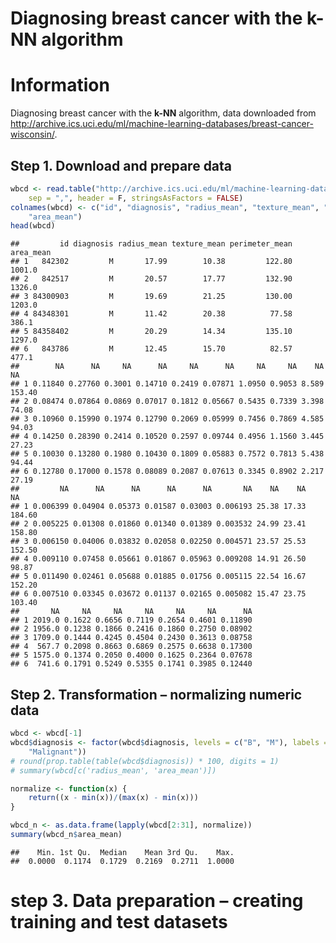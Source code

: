 Diagnosing breast cancer with the k-NN algorithm
================

Information
===========

Diagnosing breast cancer with the **k-NN** algorithm, data downloaded from <http://archive.ics.uci.edu/ml/machine-learning-databases/breast-cancer-wisconsin/>.

Step 1. Download and prepare data
---------------------------------

``` r
wbcd <- read.table("http://archive.ics.uci.edu/ml/machine-learning-databases/breast-cancer-wisconsin/wdbc.data", 
    sep = ",", header = F, stringsAsFactors = FALSE)
colnames(wbcd) <- c("id", "diagnosis", "radius_mean", "texture_mean", "perimeter_mean", 
    "area_mean")
head(wbcd)
```

    ##         id diagnosis radius_mean texture_mean perimeter_mean area_mean
    ## 1   842302         M       17.99        10.38         122.80    1001.0
    ## 2   842517         M       20.57        17.77         132.90    1326.0
    ## 3 84300903         M       19.69        21.25         130.00    1203.0
    ## 4 84348301         M       11.42        20.38          77.58     386.1
    ## 5 84358402         M       20.29        14.34         135.10    1297.0
    ## 6   843786         M       12.45        15.70          82.57     477.1
    ##        NA      NA     NA      NA     NA      NA     NA     NA    NA     NA
    ## 1 0.11840 0.27760 0.3001 0.14710 0.2419 0.07871 1.0950 0.9053 8.589 153.40
    ## 2 0.08474 0.07864 0.0869 0.07017 0.1812 0.05667 0.5435 0.7339 3.398  74.08
    ## 3 0.10960 0.15990 0.1974 0.12790 0.2069 0.05999 0.7456 0.7869 4.585  94.03
    ## 4 0.14250 0.28390 0.2414 0.10520 0.2597 0.09744 0.4956 1.1560 3.445  27.23
    ## 5 0.10030 0.13280 0.1980 0.10430 0.1809 0.05883 0.7572 0.7813 5.438  94.44
    ## 6 0.12780 0.17000 0.1578 0.08089 0.2087 0.07613 0.3345 0.8902 2.217  27.19
    ##         NA      NA      NA      NA      NA       NA    NA    NA     NA
    ## 1 0.006399 0.04904 0.05373 0.01587 0.03003 0.006193 25.38 17.33 184.60
    ## 2 0.005225 0.01308 0.01860 0.01340 0.01389 0.003532 24.99 23.41 158.80
    ## 3 0.006150 0.04006 0.03832 0.02058 0.02250 0.004571 23.57 25.53 152.50
    ## 4 0.009110 0.07458 0.05661 0.01867 0.05963 0.009208 14.91 26.50  98.87
    ## 5 0.011490 0.02461 0.05688 0.01885 0.01756 0.005115 22.54 16.67 152.20
    ## 6 0.007510 0.03345 0.03672 0.01137 0.02165 0.005082 15.47 23.75 103.40
    ##       NA     NA     NA     NA     NA     NA      NA
    ## 1 2019.0 0.1622 0.6656 0.7119 0.2654 0.4601 0.11890
    ## 2 1956.0 0.1238 0.1866 0.2416 0.1860 0.2750 0.08902
    ## 3 1709.0 0.1444 0.4245 0.4504 0.2430 0.3613 0.08758
    ## 4  567.7 0.2098 0.8663 0.6869 0.2575 0.6638 0.17300
    ## 5 1575.0 0.1374 0.2050 0.4000 0.1625 0.2364 0.07678
    ## 6  741.6 0.1791 0.5249 0.5355 0.1741 0.3985 0.12440

Step 2. Transformation – normalizing numeric data
-------------------------------------------------

``` r
wbcd <- wbcd[-1]
wbcd$diagnosis <- factor(wbcd$diagnosis, levels = c("B", "M"), labels = c("Benign", 
    "Malignant"))
# round(prop.table(table(wbcd$diagnosis)) * 100, digits = 1)
# summary(wbcd[c('radius_mean', 'area_mean')])

normalize <- function(x) {
    return((x - min(x))/(max(x) - min(x)))
}

wbcd_n <- as.data.frame(lapply(wbcd[2:31], normalize))
summary(wbcd_n$area_mean)
```

    ##    Min. 1st Qu.  Median    Mean 3rd Qu.    Max. 
    ##  0.0000  0.1174  0.1729  0.2169  0.2711  1.0000

step 3. Data preparation – creating training and test datasets
==============================================================
